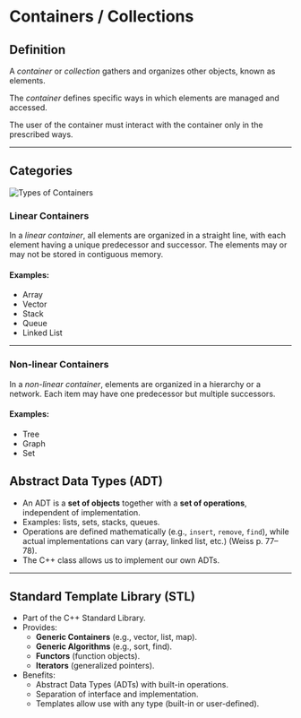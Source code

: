 # Containers / Collections

## Definition

A _container_ or _collection_ gathers and organizes other objects, known as elements.

The _container_ defines specific ways in which elements are managed and accessed.

The user of the container must interact with the container only in the prescribed ways.

---

## Categories

![Types of Containers]()

### Linear Containers

In a _linear container_, all elements are organized in a straight line, with each element having a unique predecessor and successor. The elements may or may not be stored in contiguous memory.

#### Examples:

- Array
- Vector
- Stack
- Queue
- Linked List

---

### Non-linear Containers

In a _non-linear container_, elements are organized in a hierarchy or a network. Each item may have one predecessor but multiple successors.

#### Examples:

- Tree
- Graph
- Set

## **Abstract Data Types (ADT)**

- An ADT is a **set of objects** together with a **set of operations**, independent of implementation.
- Examples: lists, sets, stacks, queues.
- Operations are defined mathematically (e.g., `insert`, `remove`, `find`), while actual implementations can vary (array, linked list, etc.) (Weiss p. 77–78).
- The C++ class allows us to implement our own ADTs.

---

## Standard Template Library (STL)

- Part of the C++ Standard Library.
- Provides:
  - **Generic Containers** (e.g., vector, list, map).
  - **Generic Algorithms** (e.g., sort, find).
  - **Functors** (function objects).
  - **Iterators** (generalized pointers).
- Benefits:
  - Abstract Data Types (ADTs) with built-in operations.
  - Separation of interface and implementation.
  - Templates allow use with any type (built-in or user-defined).
